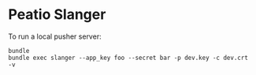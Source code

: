 # Peatio Slanger

To run a local pusher server:

    bundle
    bundle exec slanger --app_key foo --secret bar -p dev.key -c dev.crt  -v

